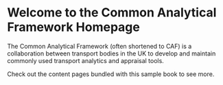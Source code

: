 # Welcome to the Common Analytical Framework Homepage

The Common Analytical Framework (often shortened to CAF) is a collaboration between transport bodies in
the UK to develop and maintain commonly used transport analytics and appraisal tools.

Check out the content pages bundled with this sample book to see more.

```{tableofcontents}
```